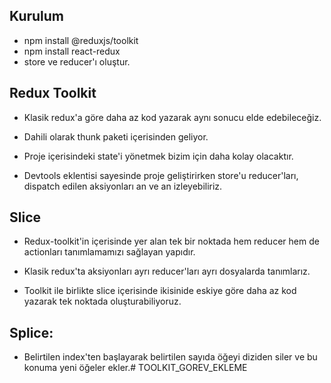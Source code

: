 ## Kurulum

- npm install @reduxjs/toolkit
- npm install react-redux
- store ve reducer'ı oluştur.

## Redux Toolkit

- Klasik redux'a göre daha az kod yazarak aynı sonucu elde edebileceğiz.

- Dahili olarak thunk paketi içerisinden geliyor.

- Proje içerisindeki state'i yönetmek bizim için daha kolay olacaktır.

- Devtools eklentisi sayesinde proje geliştirirken store'u reducer'ları, dispatch edilen aksiyonları an ve an izleyebiliriz.

## Slice

- Redux-toolkit'in içerisinde yer alan tek bir noktada hem reducer hem de actionları tanımlamamızı sağlayan yapıdır.

- Klasik redux'ta aksiyonları ayrı reducer'ları ayrı dosyalarda tanımlarız.

- Toolkit ile birlikte slice içerisinde ikisinide eskiye göre daha az kod yazarak tek noktada oluşturabiliyoruz.

## Splice:
- Belirtilen index'ten başlayarak belirtilen sayıda öğeyi diziden siler ve bu konuma yeni öğeler ekler.# TOOLKIT_GOREV_EKLEME
